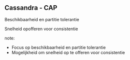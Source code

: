 ##  Cassandra - CAP

Beschikbaarheid en partitie tolerantie

Snelheid opofferen voor consistentie

note:
- Focus op beschikbaarheid en partitie tolerantie
- Mogelijkheid om snelheid op te offeren voor consistentie
